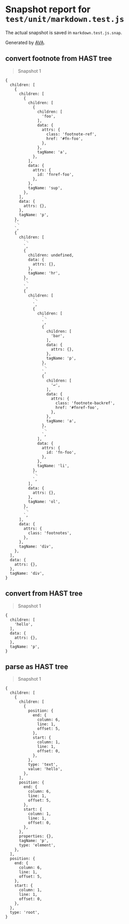# Snapshot report for `test/unit/markdown.test.js`

The actual snapshot is saved in `markdown.test.js.snap`.

Generated by [AVA](https://ava.li).

## convert footnote from HAST tree

> Snapshot 1

    {
      children: [
        {
          children: [
            {
              children: [
                {
                  children: [
                    'foo',
                  ],
                  data: {
                    attrs: {
                      class: 'footnote-ref',
                      href: '#fn-foo',
                    },
                  },
                  tagName: 'a',
                },
              ],
              data: {
                attrs: {
                  id: 'fnref-foo',
                },
              },
              tagName: 'sup',
            },
          ],
          data: {
            attrs: {},
          },
          tagName: 'p',
        },
        `␊
        `,
        {
          children: [
            `␊
            `,
            {
              children: undefined,
              data: {
                attrs: {},
              },
              tagName: 'hr',
            },
            `␊
            `,
            {
              children: [
                `␊
                `,
                {
                  children: [
                    `␊
                    `,
                    {
                      children: [
                        'bar',
                      ],
                      data: {
                        attrs: {},
                      },
                      tagName: 'p',
                    },
                    `␊
                    `,
                    {
                      children: [
                        '↩',
                      ],
                      data: {
                        attrs: {
                          class: 'footnote-backref',
                          href: '#fnref-foo',
                        },
                      },
                      tagName: 'a',
                    },
                    `␊
                    `,
                  ],
                  data: {
                    attrs: {
                      id: 'fn-foo',
                    },
                  },
                  tagName: 'li',
                },
                `␊
                `,
              ],
              data: {
                attrs: {},
              },
              tagName: 'ol',
            },
            `␊
            `,
          ],
          data: {
            attrs: {
              class: 'footnotes',
            },
          },
          tagName: 'div',
        },
      ],
      data: {
        attrs: {},
      },
      tagName: 'div',
    }

## convert from HAST tree

> Snapshot 1

    {
      children: [
        'hello',
      ],
      data: {
        attrs: {},
      },
      tagName: 'p',
    }

## parse as HAST tree

> Snapshot 1

    {
      children: [
        {
          children: [
            {
              position: {
                end: {
                  column: 6,
                  line: 1,
                  offset: 5,
                },
                start: {
                  column: 1,
                  line: 1,
                  offset: 0,
                },
              },
              type: 'text',
              value: 'hello',
            },
          ],
          position: {
            end: {
              column: 6,
              line: 1,
              offset: 5,
            },
            start: {
              column: 1,
              line: 1,
              offset: 0,
            },
          },
          properties: {},
          tagName: 'p',
          type: 'element',
        },
      ],
      position: {
        end: {
          column: 6,
          line: 1,
          offset: 5,
        },
        start: {
          column: 1,
          line: 1,
          offset: 0,
        },
      },
      type: 'root',
    }
